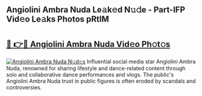 ## Angiolini Ambra Nuda Le𝚊k𝚎d N𝚞𝚍e - Part-lFP Vid𝚎o Le𝚊ks Photos pRtIM

# <h2><a href="http://fbdi8bx.evod.top/?m=Angiolini+Ambra+Nuda">🔗 👉🔴 Angiolini Ambra Nuda Vid𝚎o Ph𝚘t𝚘s</a></h2>

[![Angiolini Ambra Nuda N𝚞d𝚎s](https://i.imgur.com/8V9OHl7.gif)](http://fbdi8bx.evod.top/?m=Angiolini+Ambra+Nuda)
Influential social media star Angiolini Ambra Nuda, renowned for sharing lifestyle and dance-related content through solo and collaborative dance performances and vlogs. The public's Angiolini Ambra Nuda trust in public figures is often eroded by scandals and controversies. 
